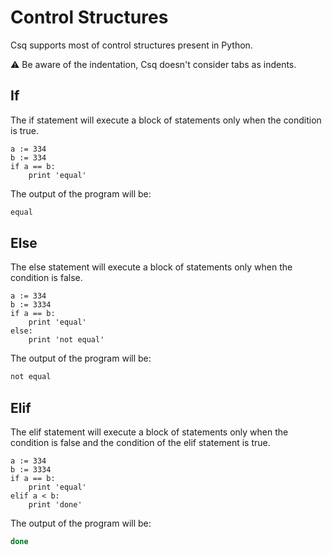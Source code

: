 # Control Structures

Csq supports most of control structures present in Python.

:warning: Be aware of the indentation, Csq doesn't consider tabs as indents.

## If

The if statement will execute a block of statements only when the condition is true.

```csq
a := 334
b := 334
if a == b:
    print 'equal'
```

The output of the program will be:

```bash
equal
```

## Else

The else statement will execute a block of statements only when the condition is false.

```csq
a := 334
b := 3334
if a == b:
    print 'equal'
else:
    print 'not equal'
```

The output of the program will be:

```bash
not equal
```

## Elif

The elif statement will execute a block of statements only when the condition is false and the condition of the elif statement is true.

```csq
a := 334
b := 3334
if a == b:
    print 'equal'
elif a < b:
    print 'done'
```

The output of the program will be:

```bash
done
```
